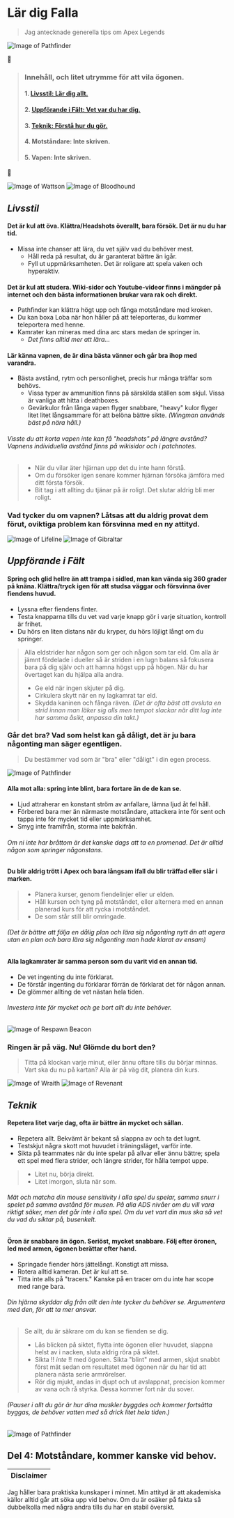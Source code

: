 # Lär dig Falla
> Jag antecknade generella tips om Apex Legends

![Image of Pathfinder](https://www.pixel4k.com/wp-content/uploads/2019/02/apex-legends-pathfinder-4K-12.jpg)

:bookmark_tabs: 

> ### Innehåll, och litet utrymme för att vila ögonen.
> #### 1. [Livsstil: Lär dig allt.](https://github.com/Royaltee/ApexNotes#livsstil)
> #### 2. [Uppförande i Fält: Vet var du har dig.](https://github.com/Royaltee/ApexNotes#uppf%C3%B6rande-i-f%C3%A4lt)
> #### 3. [Teknik: Förstå hur du gör.](https://github.com/Royaltee/ApexNotes#teknik)
> #### 4. Motståndare: Inte skriven.
> #### 5. Vapen: Inte skriven.

:compass: 

![Image of Wattson](https://media.contentapi.ea.com/content/dam/apex-legends/images/2019/01/legends-character-tiles/apex-grid-tile-legends-wattson.png.adapt.crop16x9.200w.png)
![Image of Bloodhound](https://media.contentapi.ea.com/content/dam/apex-legends/images/2019/01/legends-character-tiles/apex-grid-tile-legends-bloodhound.png.adapt.crop16x9.200w.png)
## _Livsstil_

####   Det är kul att öva. Klättra/Headshots överallt, bara försök. Det är nu du har tid.
+ Missa inte chanser att lära, du vet själv vad du behöver mest.
  + Håll reda på resultat, du är garanterat bättre än igår.
  + Fyll ut uppmärksamheten. Det är roligare att spela vaken och hyperaktiv.
 
####   Det är kul att studera. Wiki-sidor och Youtube-videor finns i mängder på internet och den bästa informationen brukar vara rak och direkt.
+ Pathfinder kan klättra högt upp och fånga motståndare med kroken.
+ Du kan boxa Loba när hon håller på att teleporteras, du kommer teleportera med henne.
+ Kamrater kan mineras med dina arc stars medan de springer in.
  + _Det finns alltid mer att lära..._

####   Lär känna vapnen, de är dina bästa vänner och går bra ihop med varandra.
+ Bästa avstånd, rytm och personlighet, precis hur många träffar som behövs.
  + Vissa typer av ammunition finns på särskilda ställen som skjul. Vissa är vanliga att hitta i deathboxes.
  + Gevärkulor från långa vapen flyger snabbare, "heavy" kulor flyger litet litet långsammare för att belöna bättre sikte. _(Wingman används bäst på nära håll.)_
###### Visste du att korta vapen inte kan få "headshots" på längre avstånd? Vapnens individuella avstånd finns på wikisidor och i patchnotes.

> + När du vilar äter hjärnan upp det du inte hann förstå.
> + Om du försöker igen senare kommer hjärnan försöka jämföra med ditt första försök.
> + Bit tag i att allting du tjänar på är roligt. Det slutar aldrig bli mer roligt.

### Vad tycker du om vapnen? Låtsas att du aldrig provat dem förut, oviktiga problem kan försvinna med en ny attityd.

![Image of Lifeline](https://media.contentapi.ea.com/content/dam/apex-legends/images/2019/01/legends-character-tiles/apex-grid-tile-legends-lifeline.png.adapt.crop16x9.200w.png)
![Image of Gibraltar](https://media.contentapi.ea.com/content/dam/apex-legends/images/2019/01/legends-character-tiles/apex-grid-tile-legends-gibraltar.png.adapt.crop16x9.200w.png)
## _Uppförande i Fält_

####   Spring och glid hellre än att trampa i sidled, man kan vända sig 360 grader på knäna. Klättra/tryck igen för att studsa väggar och försvinna över fiendens huvud.
+ Lyssna efter fiendens finter.
+ Testa knapparna tills du vet vad varje knapp gör i varje situation, kontroll är frihet.
+ Du hörs en liten distans när du kryper, du hörs löjligt långt om du springer.

> Alla eldstrider har någon som ger och någon som tar eld.
> Om alla är jämnt fördelade i dueller så är striden i en lugn balans så fokusera bara på dig själv och att hamna högst upp på högen.
> När du har övertaget kan du hjälpa alla andra.
> + Ge eld när ingen skjuter på dig.
> + Cirkulera skytt när en ny lagkamrat tar eld.
> + Skydda kaninen och fånga räven.
> _(Det är ofta bäst att avsluta en strid innan man läker sig alls men
>  tempot slackar när ditt lag inte har samma åsikt, anpassa din takt.)_

###  Går det bra? Vad som helst kan gå dåligt, det är ju bara någonting man säger egentligen.
>   Du bestämmer vad som är "bra" eller "dåligt" i din egen process.

![Image of Pathfinder](https://images.alphacoders.com/995/995791.jpg)

####  Alla mot alla: spring inte blint, bara fortare än de de kan se.
+ Ljud attraherar en konstant ström av anfallare, lämna ljud åt fel håll.
+ Förbered bara mer än närmaste motståndare, attackera inte för sent och tappa inte för mycket tid eller uppmärksamhet.
+ Smyg inte framifrån, storma inte bakifrån.
###### _Om ni inte har bråttom är det kanske dags att ta en promenad. Det är alltid någon som springer någonstans._

#### Du blir aldrig trött i Apex och bara långsam ifall du blir träffad eller slår i marken.
> + Planera kurser, genom fiendelinjer eller ur elden.
> + Håll kursen och tyng på motståndet, eller alternera med en annan planerad kurs för att rycka i motståndet.
> + De som står still blir omringade.
###### _(Det är bättre att följa en dålig plan och lära sig någonting nytt än att agera utan en plan och bara lära sig någonting man hade klarat av ensam)_

####   Alla lagkamrater är samma person som du varit vid en annan tid.
+ De vet ingenting du inte förklarat.
+ De förstår ingenting du förklarar förrän de förklarat det för någon annan.
+ De glömmer allting de vet nästan hela tiden.

######  _Investera inte för mycket och ge bort allt du inte behöver._

![Image of Respawn Beacon](https://gamepedia.cursecdn.com/apexlegends_gamepedia_en/1/10/SS_1.jpg)

### Ringen är på väg. Nu! Glömde du bort den?
>  Titta på klockan varje minut, eller ännu oftare tills du börjar minnas.
>   Vart ska du nu på kartan? Alla är på väg dit, planera din kurs.

![Image of Wraith](https://media.contentapi.ea.com/content/dam/apex-legends/images/2019/01/legends-character-tiles/apex-grid-tile-legends-wraith.png.adapt.crop16x9.200w.png)
![Image of Revenant](https://media.contentapi.ea.com/content/dam/apex-legends/images/2020/02/apex-legend-revenant-grid-tile.png.adapt.crop191x100.200w.png)
## _Teknik_

####   Repetera litet varje dag, ofta är bättre än mycket och sällan.
+ Repetera allt. Bekvämt är bekant så slappna av och ta det lugnt.
+ Testskjut några skott mot huvudet i träningsläget, varför inte.
+ Sikta på teammates när du inte spelar på allvar eller ännu bättre; spela ett spel med flera strider, och längre strider, för hålla tempot uppe.

> + Litet nu, börja direkt.
> + Litet imorgon, sluta när som.

######  Mät och matcha din mouse sensitivity i alla spel du spelar, samma snurr i spelet på samma avstånd för musen. På alla ADS nivåer om du vill vara riktigt säker, men det går inte i alla spel. Om du vet vart din mus ska så vet du vad du siktar på, busenkelt.

####   Öron är snabbare än ögon. Seriöst, mycket snabbare. Följ efter öronen, led med armen, ögonen berättar efter hand.
+ Springade fiender hörs jättelångt. Konstigt att missa.
+ Rotera alltid kameran. Det är kul att se.
+ Titta inte alls på "tracers." Kanske på en tracer om du inte har scope med range bara.
###### Din hjärna skyddar dig från allt den inte tycker du behöver se. Argumentera med den, för att ta mer ansvar.

> Se allt, du är säkrare om du kan se fienden se dig.
> + Lås blicken på siktet, flytta inte ögonen eller huvudet, slappna helst av i nacken, sluta aldrig röra på siktet.
> + Sikta !! _inte_ !! med ögonen. Sikta "blint" med armen, skjut snabbt först mät sedan om resultatet med ögonen när du har tid att planera nästa serie armrörelser.
> + Rör dig mjukt, andas in djupt och ut avslappnat, precision kommer av vana och rå styrka. Dessa kommer fort när du sover.

###### _(Pauser i allt du gör är hur dina muskler byggdes och kommer fortsätta byggas, de behöver vatten med så drick litet hela tiden.)_

![Image of Pathfinder](https://images2.alphacoders.com/989/989919.png)

## Del 4: Motståndare, kommer kanske vid behov.

Disclaimer |
--- |
Jag håller bara praktiska kunskaper i minnet. 
Min attityd är att akademiska källor alltid går att söka upp vid behov. 
Om du är osäker på fakta så dubbelkolla med några andra tills du har en stabil översikt.
